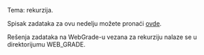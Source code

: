Tema: rekurzija.

Spisak zadataka za ovu nedelju možete pronaći [ovde](https://matfp2.github.io/p2i/cas_5/cas5.pdf).

Rešenja zadataka na WebGrade-u vezana za rekurziju nalaze se u direktorijumu WEB_GRADE.
